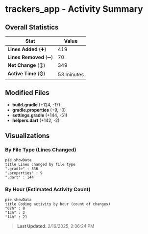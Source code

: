 # trackers_app - Activity Summary 

## Overall Statistics

| Stat                   | Value                                                             |
| ---------------------- | ----------------------------------------------------------------- |
| **Lines Added** (➕)   | 419                                          |
| **Lines Removed** (➖) | 70                                        |
| **Net Change** (↕)    | 349                |
| **Active Time** (⌚)   | 53 minutes |


## Modified Files
- **build.gradle** (+124, -17)
- **gradle.properties** (+9, -0)
- **settings.gradle** (+144, -51)
- **helpers.dart** (+142, -2)

## Visualizations

### By File Type (Lines Changed)

```mermaid
pie showData
title Lines changed by file type
".gradle" : 336
".properties" : 9
".dart" : 144
```

### By Hour (Estimated Activity Count)

```mermaid
pie showData
title Coding activity by hour (count of changes)
"02h" : 8
"13h" : 2
"14h" : 21
```


> **Last Updated:** 2/16/2025, 2:36:24 PM